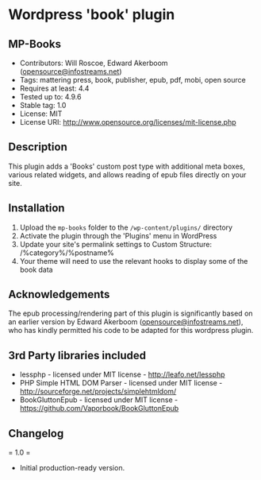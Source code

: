 # Wordpress 'book' plugin

## MP-Books
* Contributors: Will Roscoe, Edward Akerboom (opensource@infostreams.net)
* Tags: mattering press, book, publisher, epub, pdf, mobi, open source
* Requires at least: 4.4
* Tested up to: 4.9.6
* Stable tag: 1.0
* License: MIT
* License URI: http://www.opensource.org/licenses/mit-license.php


## Description
This plugin adds a 'Books' custom post type with additional meta boxes, various related widgets, and allows reading of epub files directly on your site.


## Installation
1. Upload the `mp-books` folder to the `/wp-content/plugins/` directory
2. Activate the plugin through the 'Plugins' menu in WordPress
3. Update your site's permalink settings to Custom Structure: /%category%/%postname%
4. Your theme will need to use the relevant hooks to display some of the book data


## Acknowledgements
The epub processing/rendering part of this plugin is significantly based on an earlier version by Edward Akerboom (opensource@infostreams.net), who has kindly permitted his code to be adapted for this wordpress plugin.


## 3rd Party libraries included
* lessphp - licensed under MIT license - http://leafo.net/lessphp
* PHP Simple HTML DOM Parser - licensed under MIT license - http://sourceforge.net/projects/simplehtmldom/
* BookGluttonEpub - licensed under MIT license - https://github.com/Vaporbook/BookGluttonEpub


## Changelog

= 1.0 =
* Initial production-ready version.
